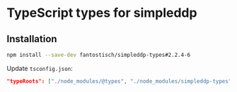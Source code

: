 # TypeScript types for simpleddp

## Installation

```sh
npm install --save-dev fantostisch/simpleddp-types#2.2.4-6
```

Update `tsconfig.json`:

```json
"typeRoots": ["./node_modules/@types", "./node_modules/simpleddp-types"],
```
